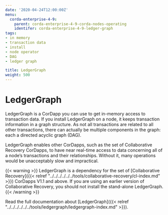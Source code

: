 ```yaml
---
date: '2020-04-24T12:00:00Z'
menu:
  corda-enterprise-4-9:
    parent: corda-enterprise-4-9-corda-nodes-operating
    identifer: corda-enterprise-4-9-ledger-graph
tags:
- in memory
- transaction data
- install
- node operator
- DAG
- ledger graph

title: LedgerGraph
weight: 500
---
```


# LedgerGraph

LedgerGraph is a CorDapp you can use to get in-memory access to transaction data. If you install LedgerGraph on a node, it keeps transaction information in a graph structure. As not all transactions are related to all other transactions, there can actually be multiple components in the graph: each a directed acyclic graph (DAG).

LedgerGraph enables other CorDapps, such as the set of Collaborative Recovery CorDapps, to have near real-time access to data concerning all of a node’s transactions and their relationships. Without it, many operations would be unacceptably slow and impractical.

{{< warning >}}
LedgerGraph is a dependency for the set of [Collaborative Recovery]({{< relref "../../../../../../tools/collaborative-recovery/cl-index.md" >}}) CorDapps V1.1 and above. If you are using an earlier version of Collaborative Recovery, you should not install the stand-alone LedgerGraph.
{{< /warning >}}

Read the full documentation about [LedgerGraph]({{< relref "../../../../../../tools/ledgergraph/ledgergraph-index.md" >}}).
